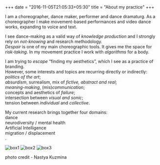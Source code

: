 +++
date = "2016-11-05T21:05:33+05:30"
title = "About my practice"
+++

I am a choreographer, dance maker, performer and dance dramaturg. 
As a choreographer I make movement-based performances and video dance works, expanding to voice and text. 

I see dance-making as a valid way of _knowledge production_ and I strongly rely on _not-knowing_ and research methodology.  
_Despair_ is one of my main choreographic tools. It gives me the space for _risk-taking_.
In my movement practice I work with _algorithms_ for a body. 

I am trying to _escape_ “finding my aesthetics”, which I see as a practice of branding.  
However, some interests and topics are recurring directly or indirectly:  
_politics of the art_;  
_absurdism_, surrealism, mix of _fictive, abstract and real_;   
_meaning-making_, (mis)_communication_;   
concepts and aesthetics of _failure_;  
intersection between _visual and sonic_;   
tension between _individual_ and _collective_.   

My current research brings together four domains:  
dance  
neurodiversity / mental health  
Artificial Intelligence  
migration / displacement  
.  


![box1][2]
![box2][3]
![box3][4]

photo credit - Nastya Kuzmina

[2]: /img/portfolio/boxscan1.jpg
[3]: /img/portfolio/boxscan2.jpg
[4]: /img/portfolio/boxscan3.jpg
